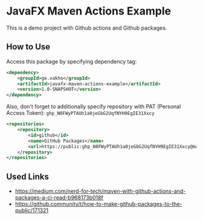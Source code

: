 # JavaFX Maven Actions Example
This is a demo project with Github actions and Github packages.

## How to Use
Access this package by specifying dependency tag:

```xml
<dependency>
    <groupId>ge.vakho</groupId>
    <artifactId>javafx-maven-actions-example</artifactId>
    <version>1.0-SNAPSHOT</version>
</dependency> 
```

Also, don't forget to additionally specify repository with PAT (Personal Access Token): 
`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`
```xml
<repositories>
    <repository>
        <id>github</id>
        <name>GitHub Packages</name>
        <url>https://public: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@maven.pkg.github.com/vakho10/*</url>
    </repository>
</repositories>
```

## Used Links
* https://medium.com/nerd-for-tech/maven-with-github-actions-and-packages-a-ci-read-b968173b018f
* https://github.community/t/how-to-make-github-packages-to-the-public/171321